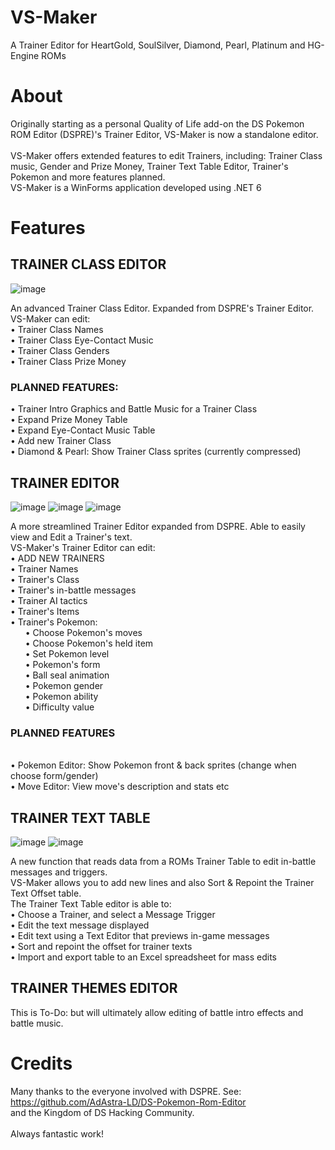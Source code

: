 # VS-Maker
A Trainer Editor for HeartGold, SoulSilver, Diamond, Pearl, Platinum and HG-Engine ROMs

# About
Originally starting as a personal Quality of Life add-on the DS Pokemon ROM Editor (DSPRE)'s Trainer Editor, VS-Maker is now a standalone editor.
<br/><br/>VS-Maker offers extended features to edit Trainers, including: Trainer Class music, Gender and Prize Money, Trainer Text Table Editor, Trainer's Pokemon and more features planned.
<br/>VS-Maker is a WinForms application developed using .NET 6

# Features
## **TRAINER CLASS EDITOR**
![image](https://github.com/Chvlkie/VS-Maker/assets/120563328/a351a86c-0906-4b70-807d-22b76d15b04b)


An advanced Trainer Class Editor. Expanded from DSPRE's Trainer Editor.
<br/>VS-Maker can edit:
<br/>• Trainer Class Names
<br/>• Trainer Class Eye-Contact Music
<br/>• Trainer Class Genders
<br/>• Trainer Class Prize Money
<br/>
### **PLANNED FEATURES:**
• Trainer Intro Graphics and Battle Music for a Trainer Class
<br/>• Expand Prize Money Table
<br/>• Expand Eye-Contact Music Table
<br/>• Add new Trainer Class
<br/>• Diamond & Pearl: Show Trainer Class sprites (currently compressed)
<br/>
## **TRAINER EDITOR**
![image](https://github.com/Chvlkie/VS-Maker/assets/120563328/f5b324cc-2de8-4e45-99ee-ed705a85073f)
![image](https://github.com/Chvlkie/VS-Maker/assets/120563328/3abea4ac-2e1a-48a8-81d6-037e72f39c71)
![image](https://github.com/Chvlkie/VS-Maker/assets/120563328/5dd0a121-8eb0-4590-90ac-649e063c8433)

A more streamlined Trainer Editor expanded from DSPRE. Able to easily view and Edit a Trainer's text.
<br/>VS-Maker's Trainer Editor can edit:
<br/>• ADD NEW TRAINERS
<br/>• Trainer Names
<br/>• Trainer's Class
<br/>• Trainer's in-battle messages
<br/>• Trainer AI tactics
<br/>• Trainer's Items
<br/>• Trainer's Pokemon:
<br/>&nbsp;&nbsp;&nbsp;&nbsp;&nbsp;&nbsp;• Choose Pokemon's moves
<br/>&nbsp;&nbsp;&nbsp;&nbsp;&nbsp;&nbsp;• Choose Pokemon's held item
<br/>&nbsp;&nbsp;&nbsp;&nbsp;&nbsp;&nbsp;• Set Pokemon level
<br/>&nbsp;&nbsp;&nbsp;&nbsp;&nbsp;&nbsp;• Pokemon's form
<br/>&nbsp;&nbsp;&nbsp;&nbsp;&nbsp;&nbsp;• Ball seal animation
<br/>&nbsp;&nbsp;&nbsp;&nbsp;&nbsp;&nbsp;• Pokemon gender
<br/>&nbsp;&nbsp;&nbsp;&nbsp;&nbsp;&nbsp;• Pokemon ability
<br/>&nbsp;&nbsp;&nbsp;&nbsp;&nbsp;&nbsp;• Difficulty value
<br/>     
### **PLANNED FEATURES**
<br/>• Pokemon Editor: Show Pokemon front & back sprites (change when choose form/gender)
<br/>• Move Editor: View move's description and stats etc
## **TRAINER TEXT TABLE**
![image](https://github.com/Chvlkie/VS-Maker/assets/120563328/54e8ceba-3b39-4216-8fd6-0b8bb5a136aa)
![image](https://github.com/Chvlkie/VS-Maker/assets/120563328/3c1da7a7-915c-4569-ac7b-b976af44da0b)

A new function that reads data from a ROMs Trainer Table to edit in-battle messages and triggers.
<br/>VS-Maker allows you to add new lines and also Sort & Repoint the Trainer Text Offset table.
<br/>The Trainer Text Table editor is able to:
<br/>• Choose a Trainer, and select a Message Trigger
<br/>• Edit the text message displayed
<br/>• Edit text using a Text Editor that previews in-game messages
<br/>• Sort and repoint the offset for trainer texts
<br/>• Import and export table to an Excel spreadsheet for mass edits
<br/>

## **TRAINER THEMES EDITOR**
This is To-Do: but will ultimately allow editing of battle intro effects and battle music.
# Credits
Many thanks to the everyone involved with DSPRE. See: https://github.com/AdAstra-LD/DS-Pokemon-Rom-Editor
<br/>and the Kingdom of DS Hacking Community. 
<br/><br/>Always fantastic work!
# 
